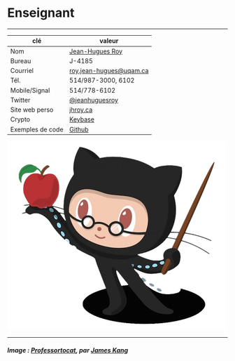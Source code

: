 # Enseignant

-----

|clé|valeur|
|---|---|
| Nom | [Jean-Hugues Roy](http://jhroy.ca "Mon blogue perso que je vous invite à consulter pour des exemples de journalisme informatique") 
| Bureau | J-4185 |
| Courriel | [roy.jean-hugues@uqam.ca](/mailto:roy.jean-hugues@uqam.ca) |
| Tél. | 514/987-3000, 6102 |
| Mobile/Signal | 514/778-6102 |
| Twitter | [@jeanhuguesroy](https://twitter.com/jeanhuguesroy) |
| Site web perso | [jhroy.ca](https://jhroy.ca) |
| Crypto | [Keybase](https://keybase.io/jhr) |
| Exemples de code | [Github](http://github.com/jhroy) |

![](/assets/octochat.png)

-----

##### Image&nbsp;: [Professortocat](https://octodex.github.com/Professortocat_v2), par [James Kang](https://github.com/jeejkang)